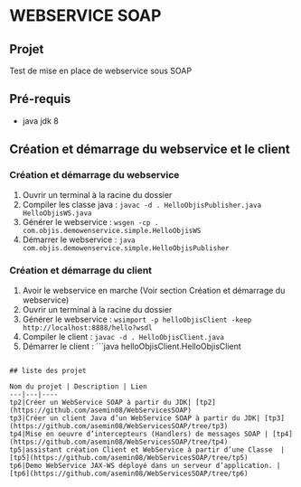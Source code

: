 # WEBSERVICE SOAP

## Projet

Test de mise en place de webservice sous SOAP

## Pré-requis
* java jdk 8

## Création et démarrage du webservice et le client

### Création et démarrage du webservice
1. Ouvrir un terminal à la racine du dossier
2. Compiler les classe java : ```javac -d . HelloObjisPublisher.java HelloObjisWS.java```
3. Générer le webservice : ```wsgen -cp . com.objis.demowenservice.simple.HelloObjisWS```
4. Démarrer le webservice : ```java com.objis.demowenservice.simple.HelloObjisPublisher```


### Création et démarrage du client
1. Avoir le webservice en marche (Voir section Création et démarrage du webservice)
2. Ouvrir un terminal à la racine du dossier
3. Générer le webservice : ```wsimport -p helloObjisClient -keep http://localhost:8888/hello?wsdl```
4. Compiler le client : ```javac -d . HelloObjisClient.java ```
5. Démarrer le client : ```java helloObjisClient.HelloObjisClient
```

## liste des projet

Nom du projet | Description | Lien
---|---|----
tp2|Créer un WebService SOAP à partir du JDK| [tp2](https://github.com/asemin08/WebServicesSOAP)
tp3|Créer un client Java d’un WebService SOAP à partir du JDK| [tp3](https://github.com/asemin08/WebServicesSOAP/tree/tp3)
tp4|Mise en oeuvre d’intercepteurs (Handlers) de messages SOAP | [tp4](https://github.com/asemin08/WebServicesSOAP/tree/tp4)
tp5|assistant création Client et WebService à partir d’une Classe  | [tp5](https://github.com/asemin08/WebServicesSOAP/tree/tp5)
tp6|Demo WebService JAX-WS déployé dans un serveur d’application. |[tp6](https://github.com/asemin08/WebServicesSOAP/tree/tp6)
